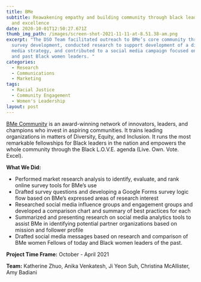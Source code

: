 ```yaml
---
title: BMe
subtitle: Reawakening empathy and building community through black leadership
  and excellence
date: 2020-10-01T12:50:27.671Z
thumb_img_path: /images/screen-shot-2021-11-11-at-8.51.38-am.png
excerpt: "The DSO Team facilitated outreach to BMe’s core community through
  survey development, conducted research to support development of a digital
  media strategy, and contributed to a social media campaign focused on current
  and past Black women leaders. "
categories:
  - Research
  - Communications
  - Marketing
tags:
  - Racial Justice
  - Community Engagement
  - Women's Leadership
layout: post
---
```

[BMe Community](https://bmecommunity.org/) is an award-winning network of innovators, leaders, and champions who invest in aspiring communities. It trains leading organizations in matters of Diversity, Equity, and Inclusion. It runs the most remarkable fellowships for Black leaders in the nation and empowers the whole community through the Black L.O.V.E. agenda (Live. Own. Vote. Excel).

**What We Did:**

* Performed market research analysis to identify, evaluate, and rank online survey tools for BMe’s use  
* Drafted survey questions and developing a Google Forms survey logic flow based on BMe’s expressed areas of research interest 
* Researched social media influence groups and engagement groups and developed a comparison chart and summary of best practices for each 
* Summarized and presenting research on social media analytics tools to assist BMe in identifying potential partner organizations based on mission and follower profile
* Drafted social media messages based on research and comparison of BMe women Fellows of today and Black women leaders of the past.

**Project Time Frame:** October - April 2021

**Team:** Katherine Zhuo, Anika Venkatesh, Ji Yeon Suh, Christina McAllister, Amy Badiani